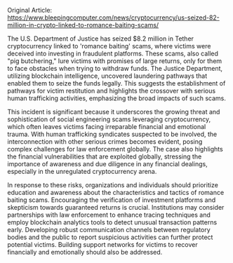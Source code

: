 Original Article: https://www.bleepingcomputer.com/news/cryptocurrency/us-seized-82-million-in-crypto-linked-to-romance-baiting-scams/

The U.S. Department of Justice has seized $8.2 million in Tether cryptocurrency linked to 'romance baiting' scams, where victims were deceived into investing in fraudulent platforms. These scams, also called "pig butchering," lure victims with promises of large returns, only for them to face obstacles when trying to withdraw funds. The Justice Department, utilizing blockchain intelligence, uncovered laundering pathways that enabled them to seize the funds legally. This suggests the establishment of pathways for victim restitution and highlights the crossover with serious human trafficking activities, emphasizing the broad impacts of such scams.

This incident is significant because it underscores the growing threat and sophistication of social engineering scams leveraging cryptocurrency, which often leaves victims facing irreparable financial and emotional trauma. With human trafficking syndicates suspected to be involved, the interconnection with other serious crimes becomes evident, posing complex challenges for law enforcement globally. The case also highlights the financial vulnerabilities that are exploited globally, stressing the importance of awareness and due diligence in any financial dealings, especially in the unregulated cryptocurrency arena.

In response to these risks, organizations and individuals should prioritize education and awareness about the characteristics and tactics of romance baiting scams. Encouraging the verification of investment platforms and skepticism towards guaranteed returns is crucial. Institutions may consider partnerships with law enforcement to enhance tracing techniques and employ blockchain analytics tools to detect unusual transaction patterns early. Developing robust communication channels between regulatory bodies and the public to report suspicious activities can further protect potential victims. Building support networks for victims to recover financially and emotionally should also be addressed.